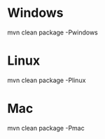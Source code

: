 # Windows
mvn clean package -Pwindows

# Linux
mvn clean package -Plinux

# Mac
mvn clean package -Pmac